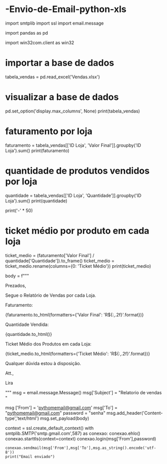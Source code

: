 # -Envio-de-Email-python-xls

import smtplib
import ssl
import email.message

import pandas as pd

import win32com.client as win32

# importar a base de dados
tabela_vendas = pd.read_excel('Vendas.xlsx')

# visualizar a base de dados
pd.set_option('display.max_columns', None)
print(tabela_vendas)

# faturamento por loja
faturamento = tabela_vendas[['ID Loja', 'Valor Final']].groupby('ID Loja').sum()
print(faturamento)

# quantidade de produtos vendidos por loja
quantidade = tabela_vendas[['ID Loja', 'Quantidade']].groupby('ID Loja').sum()
print(quantidade)

print('-' * 50)
# ticket médio por produto em cada loja
ticket_medio = (faturamento['Valor Final'] / quantidade['Quantidade']).to_frame()
ticket_medio = ticket_medio.rename(columns={0: 'Ticket Médio'})
print(ticket_medio)

body = f"""
<p>Prezados,</p>

<p>Segue o Relatório de Vendas por cada Loja.</p>

<p>Faturamento:</p>
{faturamento.to_html(formatters={'Valor Final': 'R${:,.2f}'.format})}

<p>Quantidade Vendida:</p>
{quantidade.to_html()}

<p>Ticket Médio dos Produtos em cada Loja:</p>
{ticket_medio.to_html(formatters={'Ticket Médio': 'R${:,.2f}'.format})}

<p>Qualquer dúvida estou à disposição.</p>

<p>Att.,</p>
<p>Lira</p>

"""
msg = email.message.Message()
msg['Subject'] = "Relatorio de vendas "

msg ['From'] = 'pythomemail@gmail.com'
msg['To'] = "pythomemail@gmail.com"
password = "senha"
msg.add_header('Content-type','text/html')
msg.set_payload(body)


context = ssl.create_default_context()
with smtplib.SMTP('smtp.gmail.com',587) as conexao:
    conexao.ehlo()
    conexao.starttls(context=context)
    conexao.login(msg['From'],password)

    conexao.sendmail(msg['From'],msg['To'],msg.as_string().encode('utf-8'))
    print("Email enviado")
    
    






